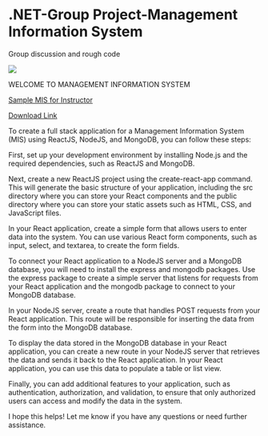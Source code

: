 # .NET-Group Project-Management Information System

Group discussion and rough code

<img src="https://hmhub.in/wp-content/uploads/2017/12/MIS-1-e1514121069283.jpg"></img>

WELCOME TO MANAGEMENT INFORMATION SYSTEM

[Sample MIS for Instructor](http://learning.frontendmatter.com/angular/index.html#/app-instructor/dashboard)

[Download Link](https://www.google.com/)


To create a full stack application for a Management Information System (MIS) using ReactJS, NodeJS, and MongoDB, you can follow these steps:

First, set up your development environment by installing Node.js and the required dependencies, such as ReactJS and MongoDB.

Next, create a new ReactJS project using the create-react-app command. This will generate the basic structure of your application, including the src directory where you can store your React components and the public directory where you can store your static assets such as HTML, CSS, and JavaScript files.

In your React application, create a simple form that allows users to enter data into the system. You can use various React form components, such as input, select, and textarea, to create the form fields.

To connect your React application to a NodeJS server and a MongoDB database, you will need to install the express and mongodb packages. Use the express package to create a simple server that listens for requests from your React application and the mongodb package to connect to your MongoDB database.

In your NodeJS server, create a route that handles POST requests from your React application. This route will be responsible for inserting the data from the form into the MongoDB database.

To display the data stored in the MongoDB database in your React application, you can create a new route in your NodeJS server that retrieves the data and sends it back to the React application. In your React application, you can use this data to populate a table or list view.

Finally, you can add additional features to your application, such as authentication, authorization, and validation, to ensure that only authorized users can access and modify the data in the system.

I hope this helps! Let me know if you have any questions or need further assistance.